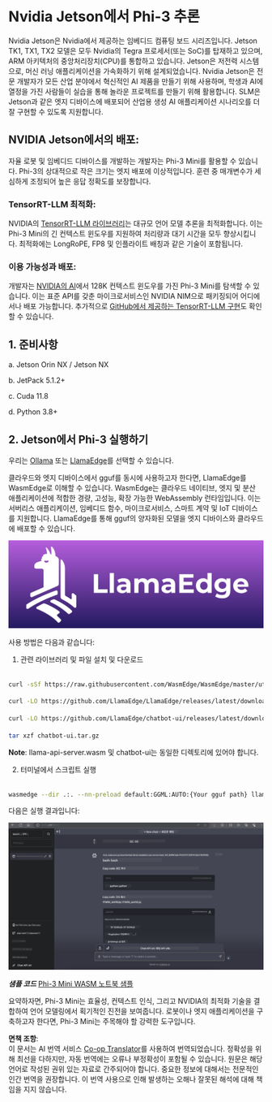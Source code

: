 <!--
CO_OP_TRANSLATOR_METADATA:
{
  "original_hash": "5b3df6e1a9927e93cda92801eec65d33",
  "translation_date": "2025-04-04T05:57:23+00:00",
  "source_file": "md\\01.Introduction\\03\\Jetson_Inference.md",
  "language_code": "ko"
}
-->
# **Nvidia Jetson에서 Phi-3 추론**

Nvidia Jetson은 Nvidia에서 제공하는 임베디드 컴퓨팅 보드 시리즈입니다. Jetson TK1, TX1, TX2 모델은 모두 Nvidia의 Tegra 프로세서(또는 SoC)를 탑재하고 있으며, ARM 아키텍처의 중앙처리장치(CPU)를 통합하고 있습니다. Jetson은 저전력 시스템으로, 머신 러닝 애플리케이션을 가속화하기 위해 설계되었습니다. Nvidia Jetson은 전문 개발자가 모든 산업 분야에서 혁신적인 AI 제품을 만들기 위해 사용하며, 학생과 AI에 열정을 가진 사람들이 실습을 통해 놀라운 프로젝트를 만들기 위해 활용합니다. SLM은 Jetson과 같은 엣지 디바이스에 배포되어 산업용 생성 AI 애플리케이션 시나리오를 더 잘 구현할 수 있도록 지원합니다.

## NVIDIA Jetson에서의 배포:
자율 로봇 및 임베디드 디바이스를 개발하는 개발자는 Phi-3 Mini를 활용할 수 있습니다. Phi-3의 상대적으로 작은 크기는 엣지 배포에 이상적입니다. 훈련 중 매개변수가 세심하게 조정되어 높은 응답 정확도를 보장합니다.

### TensorRT-LLM 최적화:
NVIDIA의 [TensorRT-LLM 라이브러리](https://github.com/NVIDIA/TensorRT-LLM?WT.mc_id=aiml-138114-kinfeylo)는 대규모 언어 모델 추론을 최적화합니다. 이는 Phi-3 Mini의 긴 컨텍스트 윈도우를 지원하여 처리량과 대기 시간을 모두 향상시킵니다. 최적화에는 LongRoPE, FP8 및 인플라이트 배칭과 같은 기술이 포함됩니다.

### 이용 가능성과 배포:
개발자는 [NVIDIA의 AI](https://www.nvidia.com/en-us/ai-data-science/generative-ai/)에서 128K 컨텍스트 윈도우를 가진 Phi-3 Mini를 탐색할 수 있습니다. 이는 표준 API를 갖춘 마이크로서비스인 NVIDIA NIM으로 패키징되어 어디에서나 배포 가능합니다. 추가적으로 [GitHub에서 제공하는 TensorRT-LLM 구현](https://github.com/NVIDIA/TensorRT-LLM)도 확인할 수 있습니다.

## **1. 준비사항**

a. Jetson Orin NX / Jetson NX

b. JetPack 5.1.2+
   
c. Cuda 11.8
   
d. Python 3.8+

## **2. Jetson에서 Phi-3 실행하기**

우리는 [Ollama](https://ollama.com) 또는 [LlamaEdge](https://llamaedge.com)를 선택할 수 있습니다.

클라우드와 엣지 디바이스에서 gguf를 동시에 사용하고자 한다면, LlamaEdge를 WasmEdge로 이해할 수 있습니다. WasmEdge는 클라우드 네이티브, 엣지 및 분산 애플리케이션에 적합한 경량, 고성능, 확장 가능한 WebAssembly 런타임입니다. 이는 서버리스 애플리케이션, 임베디드 함수, 마이크로서비스, 스마트 계약 및 IoT 디바이스를 지원합니다. LlamaEdge를 통해 gguf의 양자화된 모델을 엣지 디바이스와 클라우드에 배포할 수 있습니다.

![llamaedge](../../../../../translated_images/llamaedge.1356a35c809c5e9d89d8168db0c92161e87f5e2c34831f2fad800f00fc4e74dc.ko.jpg)

사용 방법은 다음과 같습니다:

1. 관련 라이브러리 및 파일 설치 및 다운로드

```bash

curl -sSf https://raw.githubusercontent.com/WasmEdge/WasmEdge/master/utils/install.sh | bash -s -- --plugin wasi_nn-ggml

curl -LO https://github.com/LlamaEdge/LlamaEdge/releases/latest/download/llama-api-server.wasm

curl -LO https://github.com/LlamaEdge/chatbot-ui/releases/latest/download/chatbot-ui.tar.gz

tar xzf chatbot-ui.tar.gz

```

**Note**: llama-api-server.wasm 및 chatbot-ui는 동일한 디렉토리에 있어야 합니다.

2. 터미널에서 스크립트 실행

```bash

wasmedge --dir .:. --nn-preload default:GGML:AUTO:{Your gguf path} llama-api-server.wasm -p phi-3-chat

```

다음은 실행 결과입니다:

![llamaedgerun](../../../../../translated_images/llamaedgerun.66eb2acd7f14e814437879522158b9531ae7c955014d48d0708d0e4ce6ac94a6.ko.png)

***샘플 코드*** [Phi-3 Mini WASM 노트북 샘플](https://github.com/Azure-Samples/Phi-3MiniSamples/tree/main/wasm)

요약하자면, Phi-3 Mini는 효율성, 컨텍스트 인식, 그리고 NVIDIA의 최적화 기술을 결합하여 언어 모델링에서 획기적인 진전을 보여줍니다. 로봇이나 엣지 애플리케이션을 구축하고자 한다면, Phi-3 Mini는 주목해야 할 강력한 도구입니다.

**면책 조항**:  
이 문서는 AI 번역 서비스 [Co-op Translator](https://github.com/Azure/co-op-translator)를 사용하여 번역되었습니다. 정확성을 위해 최선을 다하지만, 자동 번역에는 오류나 부정확성이 포함될 수 있습니다. 원문은 해당 언어로 작성된 권위 있는 자료로 간주되어야 합니다. 중요한 정보에 대해서는 전문적인 인간 번역을 권장합니다. 이 번역 사용으로 인해 발생하는 오해나 잘못된 해석에 대해 책임을 지지 않습니다.